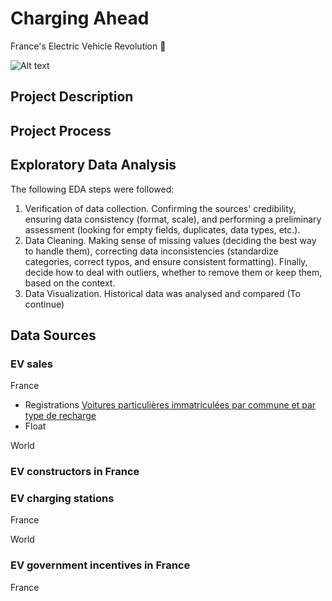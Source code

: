# Charging Ahead
France's Electric Vehicle Revolution 🔋

![Alt text](https://github.com/hilmnr/Charging-Ahead-Frances-Electric-Vehicle-Revolution/assets/145452309/b0e3068a-fd01-40f9-bbad-22ba92928917)

## Project Description 

## Project Process


## Exploratory Data Analysis
The following EDA steps were followed:
1. Verification of data collection.
Confirming the sources' credibility, ensuring data consistency (format, scale), and performing a preliminary assessment (looking for empty fields, duplicates, data types, etc.).
2. Data Cleaning.
Making sense of missing values (deciding the best way to handle them), correcting data inconsistencies (standardize categories, correct typos, and ensure consistent formatting). Finally, decide how to deal with outliers, whether to remove them or keep them, based on the context.
3. Data Visualization.
Historical data was analysed and compared (To continue)


## Data Sources

### EV sales 
France
- Registrations [Voitures particulières immatriculées par commune et par type de recharge](https://opendata.agenceore.fr/explore/dataset/voitures-par-commune-par-energie/information/)
- Float
  
World
### EV constructors in France


### EV charging stations 
France

World

### EV government incentives in France
France

